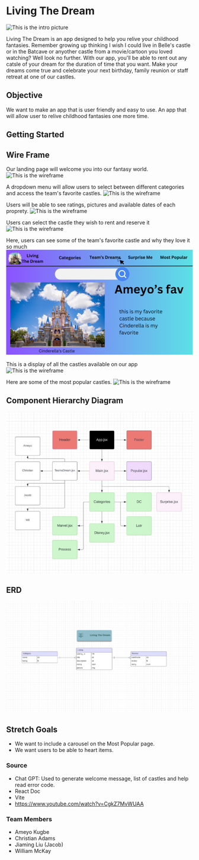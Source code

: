 # Living The Dream

![This is the intro picture](images/Intro.svg)

Living The Dream is an app designed to help you relive your childhood fantasies. Remember growing up thinking I wish I could live in Belle's castle or in the Batcave or anyother castle from a movie/cartoon you loved watching? Well look no further. With our app, you'll be able to rent out any catsle of your dream for the duration of time that you want. Make your dreams come true and celebrate your next birthday, family reunion or staff retreat at one of our castles. 

## Objective 

We want to make an app that is user friendly and easy to use. An app that will allow user to relive childhood fantasies one more time. 


## Getting Started 


## Wire Frame 
Our landing page will welcome you into our fantasy world. 
![This is the wireframe](<images/Wireframe 1.svg>)

A dropdown menu will allow users to select between different categories and access the team's favorite castles. 
![This is the wireframe](<images/Wireframe 2.svg>)

Users will be able to see ratings, pictures and available dates of each proprety.
![This is the wireframe](<images/Wireframe 3.svg>)

Users can select the castle they wish to rent and reserve it 
![This is the wireframe](<images/Wireframe 4.svg>)

Here, users can see some of the team's favorite castle and why they love it so much
![This is the wireframe](<images/Wireframe 5.svg>)

This is a display of all the castles available on our app
![This is the wireframe](<images/Wireframe 6.svg>)

Here are some of the most popular castles. 
![This is the wireframe](<images/Wireframe 7.svg>)


## Component Hierarchy Diagram

![This is our Components Diagram.](<images/Components Diagram.jpg>)

## ERD

![This is our ERD](images/ERD.png)


## Stretch Goals
* We want to include a carousel on the Most Popular page. 
* We want users to be able to heart items. 


### Source 

* Chat GPT: Used to generate welcome message, list of castles and help read error code. 
* React Doc
* Vite 
* https://www.youtube.com/watch?v=CgkZ7MvWUAA

### Team Members 
* Ameyo Kugbe 
* Christian Adams 
* Jiaming Liu (Jacob)
* William McKay
